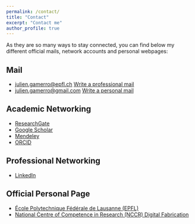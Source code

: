 ```yaml
---
permalink: /contact/
title: "Contact"
excerpt: "Contact me"
author_profile: true
---
```

As they are so many ways to stay connected, you can find below my different official mails, network accounts and personal webpages:

Mail
------
* julien.gamerro@epfl.ch    [Write a professional mail](mailto:julien.gamerro@epfl.ch)
* julien.gamerro@gmail.com  [Write a personal mail](mailto:julien.gamerro@gmail.com)

Academic Networking
------
* [ResearchGate](https://www.researchgate.net/profile/Julien_Gamerro)
* [Google Scholar](https://scholar.google.com/citations?user=OdyQHEEAAAAJ&hl=en)
* [Mendeley](https://www.mendeley.com/profiles/julien-gamerro/)
* [ORCID](https://orcid.org/0000-0001-7802-5345)

Professional Networking
------
* [LinkedIn](https://www.linkedin.com/in/juliengamerro/?locale=en_US)

Official Personal Page
------
* [École Polytechnique Fédérale de Lausanne (EPFL)](https://people.epfl.ch/julien.gamerro?lang=en)
* [National Centre of Competence in Research (NCCR) Digital Fabrication](http://www.dfab.ch/twofolio/julien-gamerro-2/)
